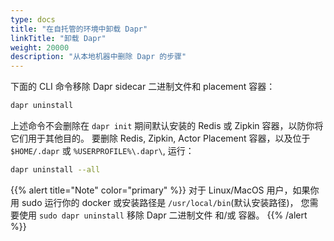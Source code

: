 ```yaml
---
type: docs
title: "在自托管的环境中卸载 Dapr"
linkTitle: "卸载 Dapr"
weight: 20000
description: "从本地机器中删除 Dapr 的步骤"
---
```


下面的 CLI 命令移除 Dapr sidecar 二进制文件和 placement 容器：

```bash
dapr uninstall
```
上述命令不会删除在 `dapr init` 期间默认安装的 Redis 或 Zipkin 容器，以防你将它们用于其他目的。 要删除 Redis, Zipkin, Actor Placement 容器，以及位于 `$HOME/.dapr` 或 `%USERPROFILE%\.dapr\`, 运行：

```bash
dapr uninstall --all
```

{{% alert title="Note" color="primary" %}}
对于 Linux/MacOS 用户，如果你用 sudo 运行你的 docker 或安装路径是 `/usr/local/bin`(默认安装路径)， 您需要使用 `sudo dapr uninstall` 移除 Dapr 二进制文件 和/或 容器。
{{% /alert %}}